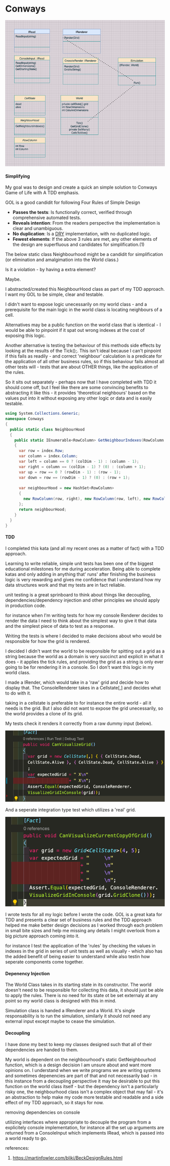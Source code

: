 # Conways

<img src="docs/plan.png">



#### Simplifying

My goal was to design and create a quick an simple solution to Conways Game of Life with A TDD emphasis. 

GOL is a good candidit for following Four Rules of Simple Design

- **Passes the tests**: Is functionally correct, verified through comprehensive automated tests.
- **Reveals intention**: From the readers perspective the implementation is clear and unambiguous.
- **No duplication**: Is a [DRY](https://en.wikipedia.org/wiki/Don't_repeat_yourself) implementation, with no duplicated logic.
- **Fewest elements**: If the above 3 rules are met, any other elements of the design are superfluous and candidates for simplification.(1)



The below static class Neighbourhood might be a candidit for simplification (or elimination and amalgimation into the World class.)

Is it a violation - by having a extra element?

Maybe.

I abstracted/created this NeighbourHood class as part of my TDD approach. I want my GOL to be simple, clear and testable. 

I didn't want to expose logic unecessarily on my world class - and a prerequisite for the main logic in the world class is locating neighbours of a cell.

Alternatives may be a public function on the world class that is identical - I would be able to pinpoint if it spat out wrong indexes at the cost of exposing this logic.

Another alternative is testing the behaviour of this methods side effects by looking at the results of the Tick();. This isn't ideal because I can't pinpoint if this fails as readily - and correct 'neighbour' calculation is a predicate for the application of all other business rules, so if this behaviour fails almost all other tests will - tests that are about OTHER things, like the application of the rules.

So it sits out separately - perhaps now that I have completed with TDD it should come off, but I feel like there are some convincing benefits to abstracting it like this - it provides 'theoretical neighbours' based on the values put into it without exposing any other logic or data and is easily testable. 

```C#
using System.Collections.Generic;
namespace Conways
{
  public static class NeighbourHood
  {
    public static IEnumerable<RowColumn> GetNeighbourIndexes(RowColumn index, int rowDim, int colDim)
    {
      var row = index.Row;
      var column = index.Column;
      var left = column == 0 ? (colDim - 1) : (column - 1);
      var right = column == (colDim - 1) ? (0) : (column + 1);
      var up = row == 0 ? (rowDim - 1) : (row - 1);
      var down = row == (rowDim - 1) ? (0) : (row + 1);

      var neighbourHood = new HashSet<RowColumn>
      {
        new RowColumn(row, right), new RowColumn(row, left), new RowColumn(up, column), new RowColumn(down, column), new RowColumn(up, right), new RowColumn(up, left), new RowColumn(down, right), new RowColumn(down, left)
      };
      return neighbourHood;
    }
  }
}
```



#### TDD

I completed this kata (and all my recent ones as a matter of fact) with a TDD approach.

Learning to write reliable, simple unit tests has been one of the biggest educational milestones for me during acceleration. Being able to complete katas and only adding in anything that' runs' after finishing the business logic is very rewarding and gives me confidence that I understand how my data structures work  and that my tests are in fact reliable.

unit testing is a great sprinboard to think about things like decoupling, dependencies/dependency injection and other principles we should apply in production code.

for instance when I'm writing tests for how my console Renderer decides to render the data I need to think about the simplest way to give it that data and the simplest piece of data to test as a response. 


Writing the tests is where I decided to make decisions about who would be responsible for how the grid is rendered. 

I decided I didn't want the world to be responsible for spitting out a grid as a string because the world as a domain is very succinct and explicit in what it does - it applies the tick rules, and providing the grid as a string is only ever going to be for rendering it in a console. So I don't want this logic in my world class.

I made a IRender, which would take in a 'raw' grid and decide how to display that. The ConsoleRenderer takes in a Cellstate[,] and decides what to do with it. 

taking in a cellstate is preferable to for instance the entire world - all it needs is the grid. But I also did not want to expose the grid unecessarily, so the world provides a clone of its grid.



My tests check it renders it correctly from a raw dummy input (below).

<img src="docs/rawGrid.png">



And a seperate integration type test which utilizes a 'real' grid.

<img src="docs/gridClassDependent.png">

I wrote tests for all my logic before I wrote the code. GOL is a great kata for TDD and presents a clear set of business rules and the TDD approach helped me make better design decisions as I worked through each problem in small bite sizes  and help me missing any details I might overlook from a big picture approach coming into it. 

for instance I test the application of the 'rules' by checking the values in indexes in the grid in series of unit tests as well as visually - which also has the added benefit of being easier to understand while also testin how seperate components come together.

#### Depenency Injection

The World Class takes in its starting state in its constructor. The world doesn't need to be responsible for collecting this data, it should just be able to apply the rules. There is no need for its state ot be set externaly at any point so my world class is designed with this in mind.

Simulation class is handed a IRenderer and a World.
It's single responsability is to run the simulation, similarly it should not need any external input  except maybe to cease the simulation.

#### Decoupling

I have done my best to keep my classes designed such that all of their dependencies are handed to them.

My world is dependent on the neighbourhood's static GetNeighbourhod function, which is a design decision I am unsure about and want more opinions on. I understand when we write programs we are writing systems and sometimes depenencies are part of that and not necessarily bad - in this instance from a decoupling perspective it may be desirable to put this function on the world class itself - but the dependency isn't a particularly risky one, the neighbourhood class isn't a complex object that may fail - it's an abstraction to help make my code more testable and readable and a side effect of my TDD approach, so it stays for now.



removing dependencies on console

utilizing interfaces where appropriate to decouple the program from a explicitely console implementation, for instance all the set up arguments are returned from a ConsoleInput which implements IRead, which is passed into a world ready to go.



references:

1) https://martinfowler.com/bliki/BeckDesignRules.html